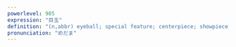 ```yaml
---
powerlevel: 985
expression: "目玉"
definition: "(n,abbr) eyeball; special feature; centerpiece; showpiece; drawcard; special program; loss leader; (P)"
pronunciation: "めだま"
---
```

